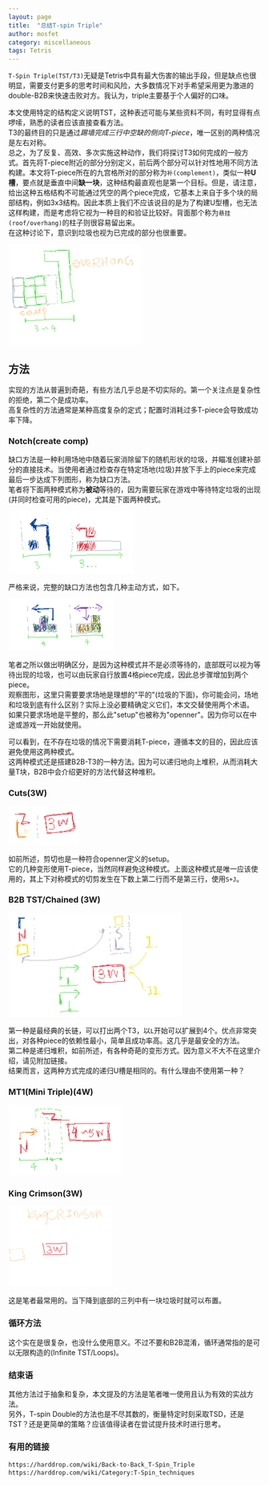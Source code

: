 ```yaml
---
layout: page
title:  "总结T-spin Triple"
author: mosfet
category: miscellaneous
tags: Tetris
---
```


`T-Spin Triple(TST/T3)`无疑是Tetris中具有最大伤害的输出手段，但是缺点也很明显，需要支付更多的思考时间和风险，大多数情况下对手希望采用更为激进的double-B2B来快速击败对方。我认为，triple主要基于个人偏好的口味。  

本文使用特定的结构定义说明TST，这种表述可能与某些资料不同，有时显得有点啰嗦，熟悉的读者应该直接查看方法。  
T3的最终目的只是通过*踢墙完成三行中空缺的侧向T-piece*，唯一区别的两种情况是左右对称。  
总之，为了反复、高效、多次实施这种动作，我们将探讨T3如何完成的一般方式。首先将T-piece附近的部分分别定义，前后两个部分可以针对性地用不同方法构建。本文将T-piece所在的九宫格所对的部分称为`补(complement)`，类似一种**U槽**，要点就是垂直中间**缺一块**，这种结构最直观也是第一个目标。但是，请注意，给出这种五格结构不可能通过凭空的两个piece完成，它基本上来自于多个块的局部结构，例如3x3结构。因此本质上我们不应该说目的是为了构建U型槽，也无法这样构建，而是考虑将它视为一种目的和验证比较好。背面那个称为`悬挂(roof/overhang)`的柱子则很容易留出来。  
在这种讨论下，意识到垃圾也视为已完成的部分也很重要。  

<div class="x gr txac">
  <div class="x la flex mg0">
    <div class="x la item-auto pd0">
      <img src="/assets/g/1-1.png">
    </div>
  </div>
  <p></p>
</div>

## 方法
实现的方法从普遍到奇葩，有些方法几乎总是不切实际的。第一个关注点是复杂性的拒绝，第二个是成功率。  
高复杂性的方法通常是某种高度复杂的定式；配置时消耗过多T-piece会导致成功率下降。  

### Notch(create comp)
缺口方法是一种利用场地中随着玩家消除留下的随机形状的垃圾，并瞄准创建补部分的直接技术。当使用者通过检查存在特定场地(垃圾)并放下手上的piece来完成最后一步达成下列图形，称为缺口方法。  
笔者将下面两种模式称为**被动**等待的，因为需要玩家在游戏中等待特定垃圾的出现(并同时检查可用的piece)，尤其是下面两种模式。  
<div class="x gr txac">
  <div class="x la flex mg0">
    <div class="x la item-auto pd0">
      <img src="/assets/g/1-2.png">
    </div>
  </div>
  <p></p>
</div>

严格来说，完整的缺口方法也包含几种主动方式，如下。  
<div class="x gr txac">
  <div class="x la flex mg0">
    <div class="x la item-auto pd0">
      <img src="/assets/g/1-3.png">
    </div>
  </div>
  <p></p>
</div>

笔者之所以做出明确区分，是因为这种模式并不是必须等待的，底部既可以视为等待出现的垃圾，也可以由玩家自行放置4格piece完成，因此总步骤增加到两个piece。  
观察图形，这里只需要要求场地是理想的"平的"(垃圾的下面)，你可能会问，场地和垃圾到底有什么区别？实际上没必要精确定义它们，本文交替使用两个术语。  
如果只要求场地是平整的，那么此"setup"也被称为"openner"。因为你可以在中途或游戏一开始就使用。  

可以看到，在不存在垃圾的情况下需要消耗T-piece，遵循本文的目的，因此应该避免使用这两种模式。  
这两种模式还是搭建B2B-T3的一种方法。因为可以递归地向上堆积，从而消耗大量T块，B2B中会介绍更好的方法代替这种堆积。  

### Cuts(3W)
<div class="x gr txac">
  <div class="x la flex mg0">
    <div class="x la item-auto pd0">
      <img src="/assets/g/1-4.png">
    </div>
  </div>
  <p></p>
</div>

如前所述，剪切也是一种符合openner定义的setup。  
它的几种变形使用T-piece，当然同样避免这种模式。上面这种模式是唯一应该使用的，其上下对称模式的切剪发生在下数上第二行而不是第三行，使用`S+J`。  

### B2B TST/Chained (3W)
<div class="x gr txac">
  <div class="x la flex mg0">
    <div class="x la item-auto pd0">
      <img src="/assets/g/1-5.png">
    </div>
  </div>
  <p></p>
</div>

第一种是最经典的长链，可以打出两个T3，以`L`开始可以扩展到4个。优点非常突出，对各种piece的依赖性最小，简单且成功率高。这几乎是最安全的方法。  
第二种是递归堆积，如前所述，有各种奇葩的变形方式。因为意义不大不在这里介绍，请见附加链接。  
结果而言，这两种方式完成的递归U槽是相同的。有什么理由不使用第一种？  

### MT1(Mini Triple)(4W)
<div class="x gr txac">
  <div class="x la flex mg0">
    <div class="x la item-auto pd0">
      <img src="/assets/g/1-6.png">
    </div>
  </div>
  <p></p>
</div>

### King Crimson(3W)
<div class="x gr txac">
  <div class="x la flex mg0">
    <div class="x la item-auto pd0">
      <img src="/assets/g/1-7.png">
    </div>
  </div>
  <p></p>
</div>

这是笔者最常用的。当下降到底部的三列中有一块垃圾时就可以布置。  

### 循环方法
这个实在是很复杂，也没什么使用意义。不过不要和B2B混淆，循环通常指的是可以无限构造的(Infinite TST/Loops)。  

### 结束语
其他方法过于抽象和复杂，本文提及的方法是笔者唯一使用且认为有效的实战方法。  
另外，T-spin Double的方法也是不尽其数的，衡量特定时刻采取TSD，还是TST？还是更简单的策略？应该值得读者在尝试提升技术时进行思考。  

### 有用的链接
```
https://harddrop.com/wiki/Back-to-Back_T-Spin_Triple
https://harddrop.com/wiki/Category:T-Spin_techniques
```